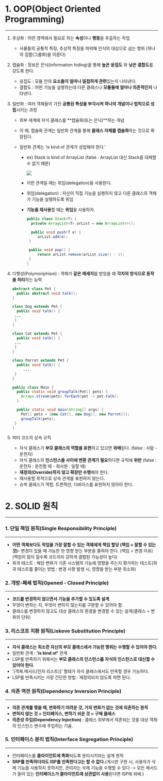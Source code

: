 # 1. OOP(Object Oriented Programming)

------

1. 추상화 : 어떤 영역에서 필요로 하는 **속성**이나 **행동**을 추출하는 작업

   - 사물들의 공통적 특징, 추상적 특징을 파악해 인식의 대상으로 삼는 행위 (하나의 집합(그룹화)을 이룬다)

2. 캡슐화 : 정보은 은닉(information hiding)을 통해 **높은 응집도** 와 **낮은 결합도**를 갖도록 한다.

   - 응집도 : 모듈 안의 **요소들이 얼마나 밀접하게 관련**있는지 나타낸다.
   - 결합도 : 어떤 기능을 실행하는데 다른 클래스나 **모듈들에 얼마나 의존적인지** 나타낸다.

3. 일반화 : 여러 객체들이 가진 **공통된 특성을 부각시켜 하나의 개념이나 법칙으로 성립**시키는 과정

   - 외부 세계에 자식 클래스를 **캡슐화(또는 은닉)**하는 개념

   - 이 때, 캡슐화 관계는 일반화 관계를 통해 **클래스 자체를 캡슐화**하는 것으로 확장된다.

   - 일반화 관계는 ‘is kind of 관계가 성립해야 한다.’

     - ex) Stack is kind of ArrayList (false : ArrayList 대신 Stack을 대체할 수 없기 때문)

        ![](https://img1.daumcdn.net/thumb/R800x0/?scode=mtistory2&fname=https%3A%2F%2Ft1.daumcdn.net%2Fcfile%2Ftistory%2F99CB7F3359F4465026)

     - 이런 관계일 때는 위임(delegation)을 사용한다.

     - 위임(delegation) : 자신이 직접 기능을 실행하지 않고 다른 클래스의 객체가 기능을 실행하도록 위임

     - **기능을 재사용**할 때는 **위임**을 사용하자.

       ```java
       public class Stack<T> {
         private ArrayList<T> arList = new ArrayList<>();
       
         public void push(T e) {
       	    arList.add(e);  
       	}  
       
       	public void pop() {
       	    return arList.remove(arList.size() - 1);  
       	}
       }
       ```

4. 다형성(Polymoriphism) : 객체가 **같은 메세지**를 받았을 때 **각자의 방식으로 동작을 처리**하는 능력

   ```java
   abstract class Pet {
     public abstract void talk();
   }
   
   class Dog extends Pet {
     public void talk() {
   	...
   	}
   }
   
   class Cat extends Pet {
     public void talk() {
   	...
   	}
   }
   
   class Parrot extends Pet {
     public void talk() {
   		...
   	}
   }
   
   public class Main {
     public static void groupTalk(Pet[] pets) {
       Arrays.stream(pets).forEach(pet -> pet.talk);
     }
   
     public static void main(String[] args) {
       Pet[] pets = {new Cat(), new Dog(), new Parrot()};
       groupTalk(pets);  
   	}
   }
   ```

5. 피터 코드의 상속 규칙

   - 자식 클래스가 **부모 클래스의 역할을 표현**하고 있으면 **위배**된다. (false : 사람 - 운전자)
   - 자식 클래스의 **인스턴스들 사이에 변환 관계가 필요**하다면 규칙에 **위반** (false : 운전자 : 운전할 때 - 회사원 : 일할 때)
   - **재정의(Override)하지 않고 확장만 수행**해야 한다.
   - 재사용할 목적으로 상속 관계를 표현하지 않는다.
   - 슈퍼 클래스가 역할, 트랜잭션, 디바이스를 표현하지 않아야 한다.

# 2. SOLID 원칙

------

### 1. 단일 책임 원칙(Single Responsibility Principle)

------

- **어떤 객체보다도 작업을 가장 잘할 수 있는 객체에게 책임 할당 (책임 = 잘할 수 있는 것)**- 변경이 있을 때 가능한 한 영향 받는 부분을 줄여야 한다. (책임 = 변경 이유)(책임이 많이 질수록 코드끼리 강하게 결합된 가능성이 높다)
- 회귀 테스트 : 해당 변화가 기존 시스템의 기능에 영향을 주는지 평가하는 테스트(회귀 테스트를 줄이는 방법 : 변경 사항 발생 시, 영향을 받는 부분 최소화)

### 2. 개방-폐쇄 법칙(Opened - Closed Principle)

------

- **코드를 변경하지 않으면서 기능을 추가할 수 있도록 설계**
- 무엇이 변하는 지, 무엇이 변하지 않는지를 구분할 수 있어야 함.
- 클래스를 변경하지 않고도 대상 클래스의 환경을 변경할 수 있는 설계(클래스 = 변화의 단위)

### 3. 리스코프 치환 원칙(Liskove Substitution Principle)

------

- **자식 클래스는 최소한 자신의 부모 클래스에서 가능한 행위는 수행할 수 있어야 한다.**
- 일반화 관계 : **'is kind of'** 관계
- LSP를 만족하기 위해서는 **부모 클래스의 인스턴스를 자식의 인스턴스로 대신할 수 있어야 한다**.
- '[객체.메서드(인자 리스트)]' 형태가 자식 클래스에서도 만족할 경우 가능하다.
- LSP를 만족시키는 가장 간단한 방법 : 재정의되지 않도록 하면 된다.

### 4. 의존 역전 원칙(Dependency Inversion Principle)

------

- **의존 관계를 맺을 때, 변화하기 어려운 것, 거의 변화가 없는 것에 의존하는 원칙**
- **변하지 않는 것 = 인터페이스, 변하기 쉬운 것 = 구체 클래스**
- **의존성 주입(Dependency Injection)** : 클래스 외부에서 의존되는 것을 대상 객체의 인스턴스 변수에 주입하는 기술.

### 5. 인터페이스 분리 법칙(Interface Segregation Principle)

------

- 인터페이스를 **클라이언트에 특화**되도록 분리시키라는 설계 원칙
- **SRP를 만족하더라도 ISP를 만족한다고는 할 수 없다.**(게시판 구현 시, 사용자가 삭제 기능을 사용하지 못하지만, 관리자는 삭제 기능을 수행할 수 있다 -> 모든 메서드가 들어 있는 **인터페이스가 클라이언트에 상관없이 사용**된다면 ISP에 위배.)
